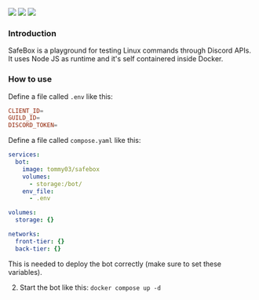 ![](https://img.shields.io/github/license/classy-giraffe/SafeBox?label=License)
![](https://img.shields.io/github/stars/classy-giraffe/SafeBox?label=Stars)
![](https://img.shields.io/github/forks/classy-giraffe/SafeBox?label=Forks)

### Introduction
SafeBox is a playground for testing Linux commands through Discord APIs. It uses Node JS as runtime and it's self containered inside Docker.

### How to use
Define a file called `.env` like this:
```conf
CLIENT_ID=
GUILD_ID=
DISCORD_TOKEN=
```
Define a file called `compose.yaml` like this:
```yaml
services:
  bot:
    image: tommy03/safebox
    volumes:
      - storage:/bot/
    env_file:
      - .env

volumes:
  storage: {}

networks:
  front-tier: {}
  back-tier: {}
```
This is needed to deploy the bot correctly (make sure to set these variables).

2. Start the bot like this: `docker compose up -d`